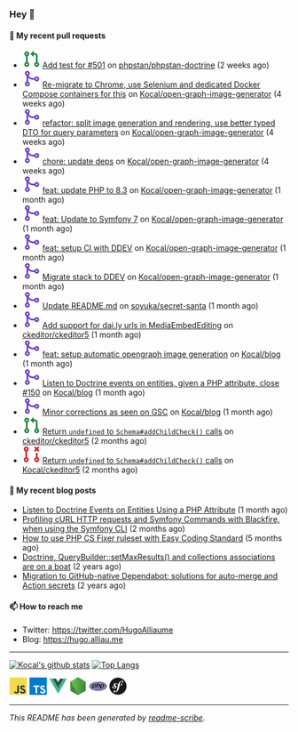 ### Hey 👋

#### 👷 My recent pull requests

- ![](./assets/pr-open.svg) [Add test for #501](https://github.com/phpstan/phpstan-doctrine/pull/507) on [phpstan/phpstan-doctrine](https://github.com/phpstan/phpstan-doctrine) (2 weeks ago)
- ![](./assets/pr-merged.svg) [Re-migrate to Chrome, use Selenium and dedicated Docker Compose containers for this](https://github.com/Kocal/open-graph-image-generator/pull/7) on [Kocal/open-graph-image-generator](https://github.com/Kocal/open-graph-image-generator) (4 weeks ago)
- ![](./assets/pr-merged.svg) [refactor: split image generation and rendering, use better typed DTO for query parameters](https://github.com/Kocal/open-graph-image-generator/pull/6) on [Kocal/open-graph-image-generator](https://github.com/Kocal/open-graph-image-generator) (4 weeks ago)
- ![](./assets/pr-merged.svg) [chore: update deps](https://github.com/Kocal/open-graph-image-generator/pull/5) on [Kocal/open-graph-image-generator](https://github.com/Kocal/open-graph-image-generator) (4 weeks ago)
- ![](./assets/pr-merged.svg) [feat: update PHP to 8.3](https://github.com/Kocal/open-graph-image-generator/pull/4) on [Kocal/open-graph-image-generator](https://github.com/Kocal/open-graph-image-generator) (1 month ago)
- ![](./assets/pr-merged.svg) [feat: Update to Symfony 7](https://github.com/Kocal/open-graph-image-generator/pull/3) on [Kocal/open-graph-image-generator](https://github.com/Kocal/open-graph-image-generator) (1 month ago)
- ![](./assets/pr-merged.svg) [feat: setup CI with DDEV](https://github.com/Kocal/open-graph-image-generator/pull/2) on [Kocal/open-graph-image-generator](https://github.com/Kocal/open-graph-image-generator) (1 month ago)
- ![](./assets/pr-merged.svg) [Migrate stack to DDEV](https://github.com/Kocal/open-graph-image-generator/pull/1) on [Kocal/open-graph-image-generator](https://github.com/Kocal/open-graph-image-generator) (1 month ago)
- ![](./assets/pr-merged.svg) [Update README.md](https://github.com/soyuka/secret-santa/pull/1) on [soyuka/secret-santa](https://github.com/soyuka/secret-santa) (1 month ago)
- ![](./assets/pr-merged.svg) [Add support for dai.ly urls in MediaEmbedEditing](https://github.com/ckeditor/ckeditor5/pull/15388) on [ckeditor/ckeditor5](https://github.com/ckeditor/ckeditor5) (1 month ago)
- ![](./assets/pr-merged.svg) [feat: setup automatic opengraph image generation](https://github.com/Kocal/blog/pull/158) on [Kocal/blog](https://github.com/Kocal/blog) (1 month ago)
- ![](./assets/pr-merged.svg) [Listen to Doctrine events on entities, given a PHP attribute, close #150](https://github.com/Kocal/blog/pull/157) on [Kocal/blog](https://github.com/Kocal/blog) (1 month ago)
- ![](./assets/pr-merged.svg) [Minor corrections as seen on GSC](https://github.com/Kocal/blog/pull/156) on [Kocal/blog](https://github.com/Kocal/blog) (1 month ago)
- ![](./assets/pr-open.svg) [Return `undefined` to `Schema#addChildCheck()` calls](https://github.com/ckeditor/ckeditor5/pull/15290) on [ckeditor/ckeditor5](https://github.com/ckeditor/ckeditor5) (2 months ago)
- ![](./assets/pr-closed.svg) [Return `undefined` to `Schema#addChildCheck()` calls](https://github.com/Kocal/ckeditor5/pull/1) on [Kocal/ckeditor5](https://github.com/Kocal/ckeditor5) (2 months ago)

#### 📜 My recent blog posts

- [Listen to Doctrine Events on Entities Using a PHP Attribute](posts/2023-11-12-listen-to-doctrine-events-on-entities-given-a-php-attribute.html) (1 month ago)
- [Profiling cURL HTTP requests and Symfony Commands with Blackfire, when using the Symfony CLI](posts/2023-10-21-blackfire-and-symfony-cli.html) (2 months ago)
- [How to use PHP CS Fixer ruleset with Easy Coding Standard](posts/2023-07-19-how-to-use-php-cs-fixer-ruleset-with-easy-coding-standard.html) (5 months ago)
- [Doctrine, QueryBuilder::setMaxResults() and collections associations are on a boat](posts/2022-01-07-doctrine-setmaxresults-and-collections-associations-are-on-a-boat.html) (2 years ago)
- [Migration to GitHub-native Dependabot: solutions for auto-merge and Action secrets](posts/2021-05-04-migration-to-github-native-dependabot-solutions-for-auto-merge-and-action-secrets.html) (2 years ago)

#### 📫 How to reach me

- Twitter: https://twitter.com/HugoAlliaume
- Blog: https://hugo.alliau.me

---

[![Kocal's github stats](https://github-readme-stats.vercel.app/api?username=Kocal&count_private=true&hide=stars)](https://github.com/anuraghazra/github-readme-stats)
[![Top Langs](https://github-readme-stats.vercel.app/api/top-langs/?username=Kocal&layout=compact)](https://github.com/anuraghazra/github-readme-stats)

<img src="https://raw.githubusercontent.com/devicons/devicon/master/icons/javascript/javascript-original.svg" alt="javascript" title="javascript" width="32" height="32"/> <img src="https://raw.githubusercontent.com/devicons/devicon/master/icons/typescript/typescript-original.svg" alt="typescript" title="typescript" width="32" height="32"/> <img src="https://raw.githubusercontent.com/devicons/devicon/master/icons/vuejs/vuejs-original.svg" alt="vuejs" title="vuejs" width="32" height="32"/> <img src="https://raw.githubusercontent.com/devicons/devicon/master/icons/nodejs/nodejs-original.svg" alt="nodejs" title="nodejs" width="32" height="32"/> <img src="https://raw.githubusercontent.com/devicons/devicon/master/icons/php/php-original.svg" alt="php" title="php" width="32" height="32"/> <img src="https://raw.githubusercontent.com/devicons/devicon/master/icons/symfony/symfony-original.svg" alt="symfony" title="symfony" width="32" height="32"/> 

---

_This README has been generated by [readme-scribe](https://github.com/muesli/readme-scribe/)_.

